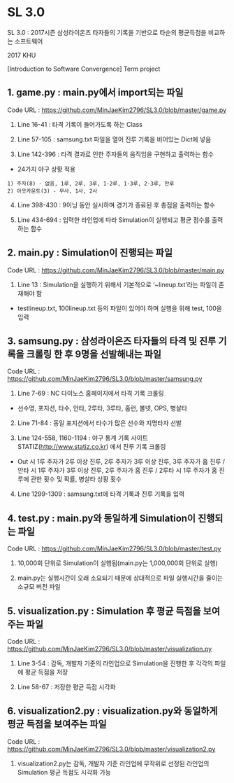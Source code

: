 # SL 3.0

SL 3.0 : 2017시즌 삼성라이온즈 타자들의 기록을 기반으로 타순의 평균득점을 비교하는 소프트웨어

2017 KHU

[Introduction to Software Convergence] Term project



## 1. game.py : main.py에서 import되는 파일

Code URL : https://github.com/MinJaeKim2796/SL3.0/blob/master/game.py

 1) Line 16-41 : 타격 기록이 들어가도록 하는 Class
 
 2) Line 57-105 : samsung.txt 파일을 열어 진루 기록을 비어있는 Dict에 넣음

 3) Line 142-396 : 타격 결과로 인한 주자들의 움직임을 구현하고 출력하는 함수
   - 24가지 야구 상황 적용
   
    1) 주자(8) - 없음, 1루, 2루, 3루, 1-2루, 1-3루, 2-3루, 만루
    2) 아웃카운트(3) - 무사, 1사, 2사

 4) Line 398-430 : 9이닝 동안 실시하며 경기가 종료된 후 총점을 출력하는 함수
 
 5) Line 434-694 : 입력한 라인업에 따라 Simulation이 실행되고 평균 점수를 출력하는 함수


## 2. main.py : Simulation이 진행되는 파일

Code URL : https://github.com/MinJaeKim2796/SL3.0/blob/master/main.py

  1) Line 13 : Simulation을 실행하기 위해서 기본적으로 ‘~lineup.txt’라는 파일이 존재해야 함
   - testlineup.txt, 100lineup.txt 등의 파일이 있어야 하며 실행을 위해 test, 100을 입력
   
   
## 3. samsung.py : 삼성라이온즈 타자들의 타격 및 진루 기록을 크롤링 한 후 9명을 선발해내는 파일

Code URL : https://github.com/MinJaeKim2796/SL3.0/blob/master/samsung.py

 1) Line 7-69 : NC 다이노스 홈페이지에서 타격 기록 크롤링
   - 선수명, 포지션, 타수, 안타, 2루타, 3루타, 홈런, 볼넷, OPS, 병살타

 2) Line 71-84 : 동일 포지션에서 타수가 많은 선수와 지명타자 선발 

 3) Line 124-558, 1160-1194 : 야구 통계 기록 사이트 STATIZ(http://www.statiz.co.kr) 에서 진루 기록 크롤링
   - Out 시 1루 주자가 2루 이상 진루, 2루 주자가 3루 이상 진루, 3루 주자가 홈 진루 / 안타 시 1루 주자가 3루 이상 진루, 2루 주자가 홈 진루 / 2루타 시 1루 주자가 홈 진루에 관한 횟수 및 확률, 병살타 상황 횟수

 4) Line 1299-1309 : samsung.txt에 타격 기록과 진루 기록을 입력
 
 
## 4. test.py : main.py와 동일하게 Simulation이 진행되는 파일

Code URL : https://github.com/MinJaeKim2796/SL3.0/blob/master/test.py

  1) 10,000회 단위로 Simulation이 실행됨(main.py는 1,000,000회 단위로 실행)

  2) main.py는 실행시간이 오래 소요되기 때문에 상대적으로 파일 실행시간을 줄이는 소규모 버전 파일


## 5. visualization.py : Simulation 후 평균 득점을 보여주는 파일

Code URL : https://github.com/MinJaeKim2796/SL3.0/blob/master/visualization.py

  1) Line 3-54 : 감독, 개발자 기준의 라인업으로 Simulation을 진행한 후 각각의 파일에 평균 득점을 저장

  2) Line 58-67 : 저장한 평균 득점 시각화


## 6. visualization2.py : visualization.py와 동일하게 평균 득점을 보여주는 파일

Code URL : https://github.com/MinJaeKim2796/SL3.0/blob/master/visualization2.py

  1) visualization2.py는 감독, 개발자 기준 라인업에 무작위로 선정된 라인업의 Simulation 평균 득점도 시각화 가능
